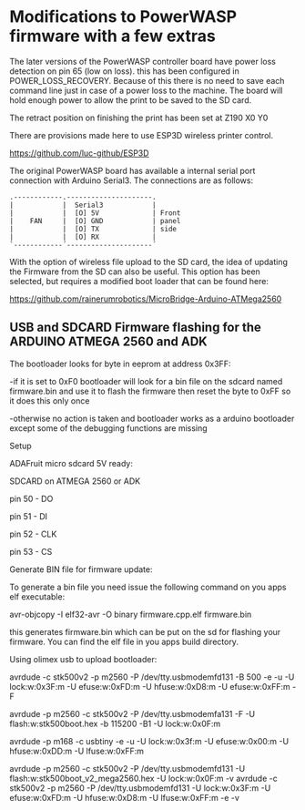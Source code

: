 # Modifications to PowerWASP firmware with a few extras
The later versions of the PowerWASP controller board have power loss detection on pin 65 (low on loss). this has been configured in POWER_LOSS_RECOVERY. Because of this there is no need to save each command line just in case of a power loss to the machine. The board will hold enough power to allow the print to be saved to the SD card.

The retract position on finishing the print has been set at Z190 X0 Y0

There are provisions made here to use ESP3D wireless printer control.

https://github.com/luc-github/ESP3D

The original PowerWASP board has available a internal serial port connection with Arduino Serial3.
The connections are as follows:
```
.------------.---------------------.
|            |  Serial3            |
|            |  [O] 5V             | Front
|    FAN     |  [O] GND            | panel
|            |  [O] TX             | side
|            |  [O] RX             |
`------------´---------------------´
```

With the option of wireless file upload to the SD card, the idea of updating the Firmware
from the SD can also be useful. This option has been selected, but requires a modified boot loader
that can be found here:

https://github.com/rainerumrobotics/MicroBridge-Arduino-ATMega2560

USB and SDCARD Firmware flashing for the ARDUINO ATMEGA 2560 and ADK
---------------------------------------------------------------------
The bootloader looks for byte in eeprom at address 0x3FF:

  -if it is set to 0xF0 bootloader will look for a bin file on the sdcard named
   firmware.bin and use it to flash the firmware then reset the byte to 0xFF so it
   does this only once

  -otherwise no action is taken and bootloader works as a arduino bootloader except
   some of the debugging functions are missing

Setup

  ADAFruit micro sdcard 5V ready:

  SDCARD on ATMEGA 2560 or ADK

  pin 50  -  DO

  pin 51  -  DI

  pin 52  -  CLK

  pin 53  -  CS

Generate BIN file for firmware update:

To generate a bin file you need issue the following command on you apps elf executable:

  avr-objcopy -I elf32-avr -O binary firmware.cpp.elf firmware.bin

this generates firmware.bin which can be put on the sd for flashing your firmware. You can find the elf
file in you apps build directory.

Using olimex usb to upload bootloader:

  avrdude -c stk500v2 -p m2560 -P /dev/tty.usbmodemfd131 -B 500 -e -u -U lock:w:0x3F:m -U efuse:w:0xFD:m -U hfuse:w:0xD8:m -U efuse:w:0xFF:m -F

  avrdude -p m2560 -c stk500v2 -P /dev/tty.usbmodemfa131 -F -U flash:w:stk500boot.hex -b 115200 -B1 -U lock:w:0x0F:m

  avrdude -p m168 -c usbtiny -e -u -U lock:w:0x3f:m -U efuse:w:0x00:m -U hfuse:w:0xDD:m -U lfuse:w:0xFF:m


  avrdude -p m2560 -c stk500v2 -P /dev/tty.usbmodemfd131 -U flash:w:stk500boot_v2_mega2560.hex -U lock:w:0x0F:m -v
  avrdude -c stk500v2 -p m2560 -P /dev/tty.usbmodemfd131 -U lock:w:0x3F:m -U efuse:w:0xFD:m -U hfuse:w:0xD8:m -U lfuse:w:0xFF:m -e -v
